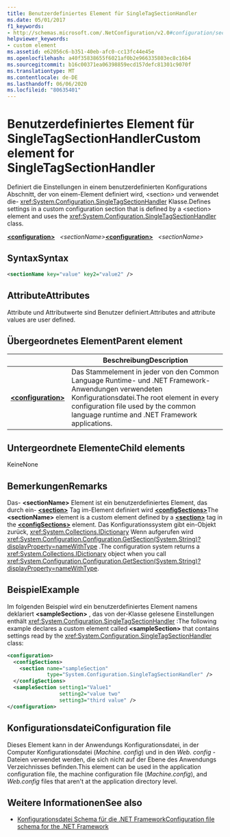 ```yaml
---
title: Benutzerdefiniertes Element für SingleTagSectionHandler
ms.date: 05/01/2017
f1_keywords:
- http://schemas.microsoft.com/.NetConfiguration/v2.0#configuration/sectionName
helpviewer_keywords:
- custom element
ms.assetid: e62056c6-b351-40eb-afc0-cc13fc44e45e
ms.openlocfilehash: a40f35838655f6021af0b2e966335803ec8c16b4
ms.sourcegitcommit: b16c00371ea06398859ecd157defc81301c9070f
ms.translationtype: MT
ms.contentlocale: de-DE
ms.lasthandoff: 06/06/2020
ms.locfileid: "80635401"
---
```

# <a name="custom-element-for-singletagsectionhandler"></a><span data-ttu-id="381f8-102">Benutzerdefiniertes Element für SingleTagSectionHandler</span><span class="sxs-lookup"><span data-stu-id="381f8-102">Custom element for SingleTagSectionHandler</span></span>

<span data-ttu-id="381f8-103">Definiert die Einstellungen in einem benutzerdefinierten Konfigurations Abschnitt, der von einem-Element definiert wird, \<section> und verwendet die- <xref:System.Configuration.SingleTagSectionHandler> Klasse.</span><span class="sxs-lookup"><span data-stu-id="381f8-103">Defines settings in a custom configuration section that is defined by a \<section> element and uses the <xref:System.Configuration.SingleTagSectionHandler> class.</span></span>

<span data-ttu-id="381f8-104">[**\<configuration>**](configuration-element.md) &nbsp;&nbsp;*\<sectionName>*</span><span class="sxs-lookup"><span data-stu-id="381f8-104">[**\<configuration>**](configuration-element.md) &nbsp;&nbsp;*\<sectionName>*</span></span>

## <a name="syntax"></a><span data-ttu-id="381f8-105">Syntax</span><span class="sxs-lookup"><span data-stu-id="381f8-105">Syntax</span></span>

```xml
<sectionName key="value" key2="value2" />
```

## <a name="attributes"></a><span data-ttu-id="381f8-106">Attribute</span><span class="sxs-lookup"><span data-stu-id="381f8-106">Attributes</span></span>

<span data-ttu-id="381f8-107">Attribute und Attributwerte sind Benutzer definiert.</span><span class="sxs-lookup"><span data-stu-id="381f8-107">Attributes and attribute values are user defined.</span></span>

## <a name="parent-element"></a><span data-ttu-id="381f8-108">Übergeordnetes Element</span><span class="sxs-lookup"><span data-stu-id="381f8-108">Parent element</span></span>

|     | <span data-ttu-id="381f8-109">Beschreibung</span><span class="sxs-lookup"><span data-stu-id="381f8-109">Description</span></span> |
| --- | ----------- |
| [**\<configuration>**](configuration-element.md) | <span data-ttu-id="381f8-110">Das Stammelement in jeder von den Common Language Runtime- und .NET Framework-Anwendungen verwendeten Konfigurationsdatei.</span><span class="sxs-lookup"><span data-stu-id="381f8-110">The root element in every configuration file used by the common language runtime and .NET Framework applications.</span></span> |

## <a name="child-elements"></a><span data-ttu-id="381f8-111">Untergeordnete Elemente</span><span class="sxs-lookup"><span data-stu-id="381f8-111">Child elements</span></span>

<span data-ttu-id="381f8-112">Keine</span><span class="sxs-lookup"><span data-stu-id="381f8-112">None</span></span>

## <a name="remarks"></a><span data-ttu-id="381f8-113">Bemerkungen</span><span class="sxs-lookup"><span data-stu-id="381f8-113">Remarks</span></span>

<span data-ttu-id="381f8-114">Das- **\<sectionName>** Element ist ein benutzerdefiniertes Element, das durch ein- [**\<section>**](section-element.md) Tag im-Element definiert wird [**\<configSections>**](configsections-element-for-configuration.md)</span><span class="sxs-lookup"><span data-stu-id="381f8-114">The **\<sectionName>** element is a custom element defined by a [**\<section>**](section-element.md) tag in the [**\<configSections>**](configsections-element-for-configuration.md) element.</span></span> <span data-ttu-id="381f8-115">Das Konfigurationssystem gibt ein-Objekt zurück, <xref:System.Collections.IDictionary> Wenn aufgerufen wird <xref:System.Configuration.Configuration.GetSection(System.String)?displayProperty=nameWithType> .</span><span class="sxs-lookup"><span data-stu-id="381f8-115">The configuration system returns a <xref:System.Collections.IDictionary> object when you call <xref:System.Configuration.Configuration.GetSection(System.String)?displayProperty=nameWithType>.</span></span>

## <a name="example"></a><span data-ttu-id="381f8-116">Beispiel</span><span class="sxs-lookup"><span data-stu-id="381f8-116">Example</span></span>

<span data-ttu-id="381f8-117">Im folgenden Beispiel wird ein benutzerdefiniertes Element namens deklariert **\<sampleSection>** , das von der-Klasse gelesene Einstellungen enthält <xref:System.Configuration.SingleTagSectionHandler> :</span><span class="sxs-lookup"><span data-stu-id="381f8-117">The following example declares a custom element called **\<sampleSection>** that contains settings read by the <xref:System.Configuration.SingleTagSectionHandler> class:</span></span>

```xml
<configuration>
  <configSections>
    <section name="sampleSection"
             type="System.Configuration.SingleTagSectionHandler" />
  </configSections>
  <sampleSection setting1="Value1"
                 setting2="value two"
                 setting3="third value" />
</configuration>
```

## <a name="configuration-file"></a><span data-ttu-id="381f8-118">Konfigurationsdatei</span><span class="sxs-lookup"><span data-stu-id="381f8-118">Configuration file</span></span>

<span data-ttu-id="381f8-119">Dieses Element kann in der Anwendungs Konfigurationsdatei, in der Computer Konfigurationsdatei (*Machine. config*) und in den *Web. config* -Dateien verwendet werden, die sich nicht auf der Ebene des Anwendungs Verzeichnisses befinden.</span><span class="sxs-lookup"><span data-stu-id="381f8-119">This element can be used in the application configuration file, the machine configuration file (*Machine.config*), and *Web.config* files that aren't at the application directory level.</span></span>

## <a name="see-also"></a><span data-ttu-id="381f8-120">Weitere Informationen</span><span class="sxs-lookup"><span data-stu-id="381f8-120">See also</span></span>

- [<span data-ttu-id="381f8-121">Konfigurationsdatei Schema für die .NET Framework</span><span class="sxs-lookup"><span data-stu-id="381f8-121">Configuration file schema for the .NET Framework</span></span>](index.md)
